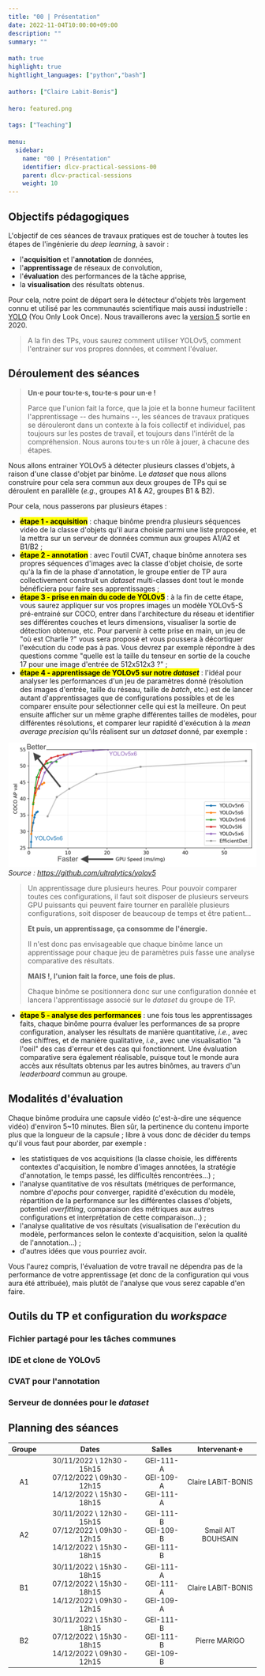 ```yaml
---
title: "00 | Présentation"
date: 2022-11-04T10:00:00+09:00
description: ""
summary: ""

math: true 
highlight: true
hightlight_languages: ["python","bash"]

authors: ["Claire Labit-Bonis"]

hero: featured.png

tags: ["Teaching"]

menu:
  sidebar:
    name: "00 | Présentation"
    identifier: dlcv-practical-sessions-00
    parent: dlcv-practical-sessions
    weight: 10
---
```


## Objectifs pédagogiques

L'objectif de ces séances de travaux pratiques est de toucher à toutes les étapes de l'ingénierie du *deep learning*, à savoir :
- l'**acquisition** et l'**annotation** de données, 
- l'**apprentissage** de réseaux de convolution, 
- l'**évaluation** des performances de la tâche apprise,
- la **visualisation** des résultats obtenus.

Pour cela, notre point de départ sera le détecteur d'objets très largement connu et utilisé par les communautés scientifique mais aussi industrielle : [YOLO](https://arxiv.org/pdf/1506.02640.pdf) (You Only Look Once). Nous travaillerons avec la [version 5](https://github.com/ultralytics/yolov5) sortie en 2020. 

> A la fin des TPs, vous saurez comment utiliser YOLOv5, comment l'entrainer sur vos propres données, et comment l'évaluer. 

## Déroulement des séances

>**Un·e pour tou·te·s, tou·te·s pour un·e !**
>
>Parce que l'union fait la force, que la joie et la bonne humeur facilitent l'apprentissage -- des humains --, les séances de travaux pratiques se dérouleront dans un contexte à la fois collectif et individuel, pas toujours sur les postes de travail, et toujours dans l'intérêt de la compréhension. Nous aurons tou·te·s un rôle à jouer, à chacune des étapes.

Nous allons entrainer YOLOv5 à détecter plusieurs classes d'objets, à raison d'une classe d'objet par binôme. Le *dataset* que nous allons construire pour cela sera commun aux deux groupes de TPs qui se déroulent en parallèle (*e.g.*, groupes A1 \& A2, groupes B1 \& B2).

Pour cela, nous passerons par plusieurs étapes :

* <mark>**étape 1 - acquisition**</mark> : chaque binôme prendra plusieurs séquences vidéo de la classe d'objets qu'il aura choisie parmi une liste proposée, et la mettra sur un serveur de données commun aux groupes A1/A2 et B1/B2 ;
* <mark>**étape 2 - annotation**</mark> : avec l'outil CVAT, chaque binôme annotera ses propres séquences d'images avec la classe d'objet choisie, de sorte qu'à la fin de la phase d'annotation, le groupe entier de TP aura collectivement construit un *dataset* multi-classes dont tout le monde bénéficiera pour faire ses apprentissages ;
* <mark>**étape 3 - prise en main du code de YOLOv5**</mark> : à la fin de cette étape, vous saurez appliquer sur vos propres images un modèle YOLOv5-S pré-entrainé sur COCO, entrer dans l'architecture du réseau et identifier ses différentes couches et leurs dimensions, visualiser la sortie de détection obtenue, etc. Pour parvenir à cette prise en main, un jeu de "où est Charlie ?" vous sera proposé et vous poussera à décortiquer l'exécution du code pas à pas. Vous devrez par exemple répondre à des questions comme "quelle est la taille du tenseur en sortie de la couche 17 pour une image d'entrée de 512x512x3 ?" ;
* <mark>**étape 4 - apprentissage de YOLOv5 sur notre *dataset***</mark> : l'idéal pour analyser les performances d'un jeu de paramètres donné (résolution des images d'entrée, taille du réseau, taille de *batch*, etc.) est de lancer autant d'apprentissages que de configurations possibles et de les comparer ensuite pour sélectionner celle qui est la meilleure. On peut ensuite afficher sur un même graphe différentes tailles de modèles, pour différentes résolutions, et comparer leur rapidité d'exécution à la *mean average precision* qu'ils réalisent sur un *dataset* donné, par exemple :

![Comparaison des performances de YOLOv5 sur COCO](images/perfs_yolov5.png)
*Source : https://github.com/ultralytics/yolov5*

>Un apprentissage dure plusieurs heures. Pour pouvoir comparer toutes ces configurations, il faut soit disposer de plusieurs serveurs GPU puissants qui peuvent faire tourner en parallèle plusieurs configurations, soit disposer de beaucoup de temps et être patient... 
>
>**Et puis, un apprentissage, ça consomme de l'énergie.**
>
>Il n'est donc pas envisageable que chaque binôme lance un apprentissage pour chaque jeu de paramètres puis fasse une analyse comparative des résultats. 
>
>**MAIS !, l'union fait la force, une fois de plus.**
>
>Chaque binôme se positionnera donc sur une configuration donnée et lancera l'apprentissage associé sur le *dataset* du groupe de TP.

* <mark>**étape 5 - analyse des performances**</mark> : une fois tous les apprentissages faits, chaque binôme pourra évaluer les performances de sa propre configuration, analyser les résultats de manière quantitative, *i.e.*, avec des chiffres, et de manière qualitative, *i.e.*, avec une visualisation "à l'oeil" des cas d'erreur et des cas qui fonctionnent. Une évaluation comparative sera également réalisable, puisque tout le monde aura accès aux résultats obtenus par les autres binômes, au travers d'un *leaderboard* commun au groupe.

## Modalités d'évaluation

Chaque binôme produira une capsule vidéo (c'est-à-dire une séquence vidéo) d'environ 5~10 minutes. Bien sûr, la pertinence du contenu importe plus que la longueur de la capsule ; libre à vous donc de décider du temps qu'il vous faut pour aborder, par exemple :
* les statistiques de vos acquisitions (la classe choisie, les différents contextes d'acquisition, le nombre d'images annotées, la stratégie d'annotation, le temps passé, les difficultés rencontrées...) ;
* l'analyse quantitative de vos résultats (métriques de performance, nombre d'*epochs* pour converger, rapidité d'exécution du modèle, répartition de la performance sur les différentes classes d'objets, potentiel *overfitting*, comparaison des métriques aux autres configurations et interprétation de cette comparaison...) ;
* l'analyse qualitative de vos résultats (visualisation de l'exécution du modèle, performances selon le contexte d'acquisition, selon la qualité de l'annotation...) ;
* d'autres idées que vous pourriez avoir.

Vous l'aurez compris, l'évaluation de votre travail ne dépendra pas de la performance de votre apprentissage (et donc de la configuration qui vous aura été attribuée), mais plutôt de l'analyse que vous serez capable d'en faire.

## Outils du TP et configuration du *workspace*



### Fichier partagé pour les tâches communes



### IDE et clone de YOLOv5

### CVAT pour l'annotation

### Serveur de données pour le *dataset*





## Planning des séances

<center>

| Groupe 	|                                       Dates                                      	|             Salles             	|    Intervenant·e   	|
|:------:	|:--------------------------------------------------------------------------------:	|:-----------------------------:	|:------------------:	|
|   A1   	| 30/11/2022 \ 12h30 - 15h15 <br /> 07/12/2022 \ 09h30 - 12h15 <br /> 14/12/2022 \ 15h30 - 18h15 	| GEI-111-A <br /> GEI-109-A <br /> GEI-111-A 	| Claire LABIT-BONIS 	|
|   A2   	| 30/11/2022 \ 12h30 - 15h15 <br /> 07/12/2022 \ 09h30 - 12h15 <br /> 14/12/2022 \ 15h30 - 18h15 	| GEI-111-B <br /> GEI-109-B <br /> GEI-111-B 	| Smail AIT BOUHSAIN 	|
|   B1   	| 30/11/2022 \ 15h30 - 18h15 <br /> 07/12/2022 \ 15h30 - 18h15 <br /> 14/12/2022 \ 09h30 - 12h15 	| GEI-111-A <br /> GEI-111-A <br /> GEI-109-A 	| Claire LABIT-BONIS 	|
|   B2   	| 30/11/2022 \ 15h30 - 18h15 <br /> 07/12/2022 \ 15h30 - 18h15 <br /> 14/12/2022 \ 09h30 - 12h15 	| GEI-111-B <br /> GEI-111-B <br /> GEI-109-B 	|    Pierre MARIGO   	|

</center>
